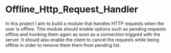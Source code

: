 # Offline_Http_Request_Handler
In this project I aim to build a module that handles HTTP requests when the user is offline. This module should
enable options such as pending requests offline and invoking them again as soon as a connection triggred with the 
server. It should also enable the client to cancel the requests while being offline in order to remove them them from
pending list.
